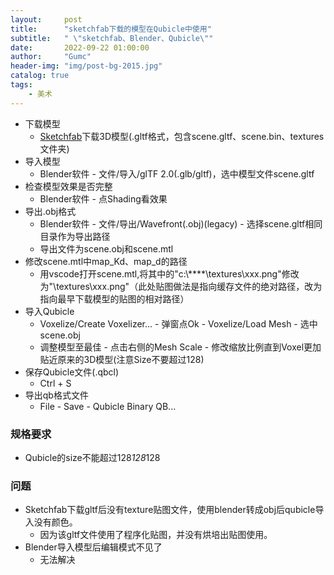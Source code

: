 ```yaml
---
layout:     post
title:      "sketchfab下载的模型在Qubicle中使用"
subtitle:   " \"sketchfab、Blender、Qubicle\""
date:       2022-09-22 01:00:00
author:     "Gumc"
header-img: "img/post-bg-2015.jpg"
catalog: true
tags:
    - 美术
---
```

- 下载模型
  - [Sketchfab](https://sketchfab.com/)下载3D模型(.gltf格式，包含scene.gltf、scene.bin、textures文件夹)
- 导入模型
  - Blender软件 - 文件/导入/glTF 2.0(.glb/gltf)，选中模型文件scene.gltf
- 检查模型效果是否完整
  - Blender软件 - 点Shading看效果
- 导出.obj格式
  - Blender软件 - 文件/导出/Wavefront(.obj)(legacy) - 选择scene.gltf相同目录作为导出路径
  - 导出文件为scene.obj和scene.mtl
- 修改scene.mtl中map_Kd、map_d的路径
  - 用vscode打开scene.mtl,将其中的"c:\\****\\textures\\xxx.png"修改为"\\textures\\xxx.png"（此处贴图做法是指向缓存文件的绝对路径，改为指向最早下载模型的贴图的相对路径）
- 导入Qubicle
  - Voxelize/Create Voxelizer... - 弹窗点Ok - Voxelize/Load Mesh - 选中scene.obj
  - 调整模型至最佳 - 点击右侧的Mesh Scale - 修改缩放比例直到Voxel更加贴近原来的3D模型(注意Size不要超过128)
- 保存Qubicle文件(.qbcl)
  - Ctrl + S
- 导出qb格式文件
  - File - Save - Qubicle Binary QB...

### 规格要求

- Qubicle的size不能超过128*128*128

### 问题

- Sketchfab下载gltf后没有texture贴图文件，使用blender转成obj后qubicle导入没有颜色。
  - 因为该gltf文件使用了程序化贴图，并没有烘培出贴图使用。
- Blender导入模型后编辑模式不见了
  - 无法解决
